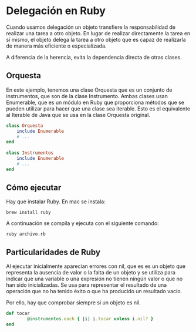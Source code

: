 
# Delegación en Ruby

Cuando usamos delegación un objeto transfiere la responsabilidad de realizar una tarea a otro objeto. En lugar de realizar directamente la tarea en sí mismo, el objeto delega la tarea a otro objeto que es capaz de realizarla de manera más eficiente o especializada.

A diferencia de la herencia, evita la dependencia directa de otras clases.

## Orquesta

En este ejemplo, tenemos una clase Orquesta que es un conjunto de instrumentos, que son de la clase Instrumento. Ambas clases usan Enumerable, que es un módulo en Ruby que proporciona métodos que se pueden utilizar para hacer que una clase sea iterable. Esto es el equivalente al Iterable de Java que se usa en la clase Orquesta original.

```ruby
class Orquesta
    include Enumerable
    # ...
end
    
class Instrumentos
    include Enumerable
    # ...
end
```

## Cómo ejecutar

Hay que instalar Ruby. En mac se instala:

```console
brew install ruby
````

A continuación se compila y ejecuta con el siguiente comando:

```console
ruby archivo.rb
````


## Particularidades de Ruby

Al ejecutar inicialmente aparecían errores con nil, que es es un objeto que representa la ausencia de valor o la falta de un objeto y se utiliza para indicar que una variable o una expresión no tienen ningún valor o que no han sido inicializadas. Se usa para representar el resultado de una operación que no ha tenido éxito o que ha producido un resultado vacío.

Por ello, hay que comprobar siempre si un objeto es nil.

```ruby
def tocar
        @instrumentos.each { |i| i.tocar unless i.nil? }
end
```

